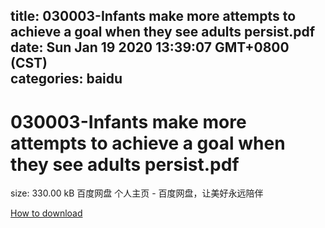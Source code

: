 
title: 030003-Infants make more attempts to achieve a goal when they see adults persist.pdf
date: Sun Jan 19 2020 13:39:07 GMT+0800 (CST)    
categories: baidu
---

# 030003-Infants make more attempts to achieve a goal when they see adults persist.pdf
size: 330.00 kB
 百度网盘 个人主页 - 百度网盘，让美好永远陪伴
 

[How to download](https://bpcam.bemobtrk.com/go/2ceec3aa-1ca2-46d6-b9ff-aaa5c184517c?jno=1049)